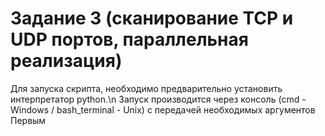 Задание 3 (сканирование TCP и UDP портов, параллельная реализация)
=====================
Для запуска скрипта, необходимо предварительно установить интерпретатор python.\n
Запуск производится через консоль (cmd - Windows / bash_terminal - Unix) с передачей необходимых аргументов
Первым 
